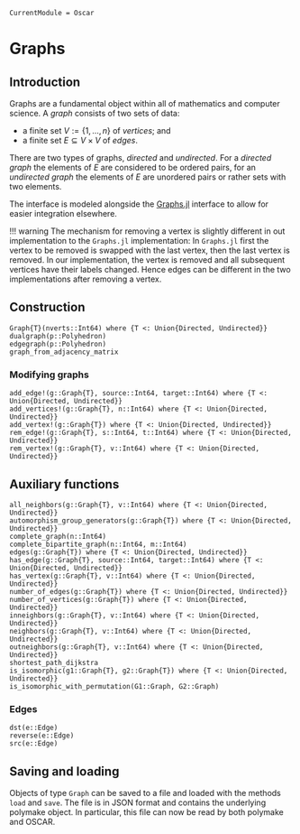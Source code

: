 ```@meta
CurrentModule = Oscar
```

# Graphs

## Introduction

Graphs are a fundamental object within all of mathematics and computer science.
A *graph* consists of two sets of data:

- a finite set $V := \{1,\ldots,n\}$ of *vertices*; and
- a finite set $E \subseteq V\times V$ of *edges*.

There are two types of graphs, *directed* and *undirected*. For a *directed
graph* the elements of $E$ are considered to be ordered pairs, for an
*undirected graph* the elements of $E$ are unordered pairs or rather sets with
two elements.

The interface is modeled alongside the
[Graphs.jl](https://juliagraphs.org/Graphs.jl/dev/) interface to
allow for easier integration elsewhere.

!!! warning
    The mechanism for removing a vertex is slightly different in out
    implementation to the `Graphs.jl` implementation: In `Graphs.jl` first
    the vertex to be removed is swapped with the last vertex, then the last
    vertex is removed. In our implementation, the vertex is removed and all
    subsequent vertices have their labels changed. Hence edges can be different
    in the two implementations after removing a vertex.

## Construction

```@docs
Graph{T}(nverts::Int64) where {T <: Union{Directed, Undirected}}
dualgraph(p::Polyhedron)
edgegraph(p::Polyhedron)
graph_from_adjacency_matrix
```

### Modifying graphs
```@docs
add_edge!(g::Graph{T}, source::Int64, target::Int64) where {T <: Union{Directed, Undirected}}
add_vertices!(g::Graph{T}, n::Int64) where {T <: Union{Directed, Undirected}}
add_vertex!(g::Graph{T}) where {T <: Union{Directed, Undirected}}
rem_edge!(g::Graph{T}, s::Int64, t::Int64) where {T <: Union{Directed, Undirected}}
rem_vertex!(g::Graph{T}, v::Int64) where {T <: Union{Directed, Undirected}}
```

## Auxiliary functions
```@docs
all_neighbors(g::Graph{T}, v::Int64) where {T <: Union{Directed, Undirected}}
automorphism_group_generators(g::Graph{T}) where {T <: Union{Directed, Undirected}}
complete_graph(n::Int64)
complete_bipartite_graph(n::Int64, m::Int64)
edges(g::Graph{T}) where {T <: Union{Directed, Undirected}}
has_edge(g::Graph{T}, source::Int64, target::Int64) where {T <: Union{Directed, Undirected}}
has_vertex(g::Graph{T}, v::Int64) where {T <: Union{Directed, Undirected}}
number_of_edges(g::Graph{T}) where {T <: Union{Directed, Undirected}}
number_of_vertices(g::Graph{T}) where {T <: Union{Directed, Undirected}}
inneighbors(g::Graph{T}, v::Int64) where {T <: Union{Directed, Undirected}}
neighbors(g::Graph{T}, v::Int64) where {T <: Union{Directed, Undirected}}
outneighbors(g::Graph{T}, v::Int64) where {T <: Union{Directed, Undirected}}
shortest_path_dijkstra
is_isomorphic(g1::Graph{T}, g2::Graph{T}) where {T <: Union{Directed, Undirected}}
is_isomorphic_with_permutation(G1::Graph, G2::Graph)
```

### Edges
```@docs
dst(e::Edge)
reverse(e::Edge)
src(e::Edge)
```

## Saving and loading

Objects of type `Graph` can be saved to a file and loaded with the methods
`load` and `save`.  The file is in JSON format and contains the underlying
polymake object. In particular, this file can now be read by both polymake and
OSCAR.

